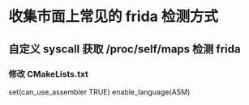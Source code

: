 # 收集市面上常见的 frida 检测方式

## 自定义 syscall 获取 /proc/self/maps 检测 frida
### 修改 CMakeLists.txt
set(can_use_assembler TRUE)
enable_language(ASM)

### 
